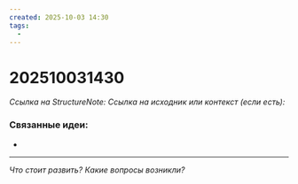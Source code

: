 ```yaml
---
created: 2025-10-03 14:30
tags:
  -
---
```

# 202510031430
*Ссылка на StructureNote:*
*Ссылка на исходник или контекст (если есть):* 

### Связанные идеи:
* 
---

*Что стоит развить? Какие вопросы возникли?*